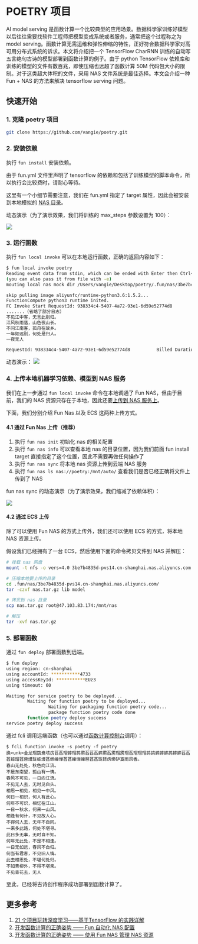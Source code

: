 # POETRY 项目

AI model serving 是函数计算一个比较典型的应用场景。数据科学家训练好模型以后往往需要找软件工程师把模型变成系统或者服务，通常把这个过程称之为 model serving。函数计算无需运维和弹性伸缩的特性，正好符合数据科学家对高可用分布式系统的诉求。本文将介绍把一个 TensorFlow CharRNN 训练的自动写五言绝句古诗的模型部署到函数计算的例子。由于 python TensorFlow 依赖库和训练的模型的文件有数百兆，即使压缩也远超了函数计算 50M 代码包大小的限制。对于这类超大体积的文件，采用 NAS 文件系统是最佳选择。本文会介绍一种 Fun + NAS 的方法来解决 tensorflow serving 问题。

## 快速开始

### 1. 克隆 poetry 项目

```bash
git clone https://github.com/vangie/poetry.git
```

### 2. 安装依赖

执行 `fun install` 安装依赖。

由于 fun.yml 文件里声明了 tensorflow 的依赖和包括了训练模型的脚本命令，所以执行会比较费时，请耐心等待。

这里有一个小细节需要注意，我们在 fun.yml 指定了 target 属性，因此会被安装到本地模拟的 [NAS 目录](https://yq.aliyun.com/articles/712700)。

动态演示（为了演示效果，我们将训练的 max_steps 参数设置为 100）：

![](https://tan-blog.oss-cn-hangzhou.aliyuncs.com/img/fun_nas_tensorflow_model_serving_demo_for_install.gif)

### 3. 运行函数

执行 `fun local invoke` 可以在本地运行函数，正确的返回内容如下：

```bash
$ fun local invoke poetry                                             
Reading event data from stdin, which can be ended with Enter then Ctrl+D
(you can also pass it from file with -e)
mouting local nas mock dir /Users/vangie/Desktop/poetry/.fun/nas/3be7b4835d-pvs14.cn-shanghai.nas.aliyuncs.com/ into container /mnt/nas

skip pulling image aliyunfc/runtime-python3.6:1.5.2...
FunctionCompute python3 runtime inited.
FC Invoke Start RequestId: 938334c4-5407-4a72-93e1-6d59e52774d8
.......（省略了部分日志）
不见江中客，无言此别归。
江风秋雨落，山色夜山长。
不问江南客，孤舟在故乡。
一年如远别，何处是归人。
一夜无人

RequestId: 938334c4-5407-4a72-93e1-6d59e52774d8          Billed Duration: 14074 ms       Memory Size: 1998 MB    Max Memory Used: 226 MB
```

动态演示：
![](https://tan-blog.oss-cn-hangzhou.aliyuncs.com/img/fun_nas_tensorflow_model_serving_demo_for_local.gif)

### 4. 上传本地机器学习依赖、模型到 NAS 服务

我们在上一步通过 `fun local invoke` 命令在本地调通了 Fun NAS，但由于目前，我们的 NAS 资源只存在于本地，因此还要[上传到 NAS 服务上](https://yq.aliyun.com/articles/712700)。

下面，我们分别介绍 Fun Nas 以及 ECS 这两种上传方式。

#### 4.1 通过 Fun Nas 上传（推荐）

1. 执行 `fun nas init` 初始化 nas 的相关配置
2. 执行 `fun nas info` 可以查看本地 nas 的目录位置，因为我们前面 fun install target 直接指定了这个位置，因此不需要再做任何操作了
3. 执行 `fun nas sync` 将本地 nas 资源上传到云端 NAS 服务
4. 执行 `fun nas ls nas://poetry:/mnt/auto/` 查看我们是否已经正确将文件上传到了 NAS

fun nas sync 的动态演示（为了演示效果，我们缩减了依赖体积）：

![](https://tan-blog.oss-cn-hangzhou.aliyuncs.com/img/fun_nas_tensorflow_model_serving_demo_for_nas.gif)

#### 4.2 通过 ECS 上传

除了可以使用 Fun NAS 的方式上传外，我们还可以使用 ECS 的方式，将本地 NAS 资源上传。

假设我们已经拥有了一台 ECS，然后使用下面的命令拷贝文件到 NAS 并解压：

```bash
# 挂载 nas 网盘
mount -t nfs -o vers=4.0 3be7b4835d-pvs14.cn-shanghai.nas.aliyuncs.com:/ /mnt/nas

# 压缩本地要上传的目录
cd .fun/nas/3be7b4835d-pvs14.cn-shanghai.nas.aliyuncs.com/
tar -czvf nas.tar.gz lib model

# 拷贝到 nas 目录
scp nas.tar.gz root@47.103.83.174:/mnt/nas

# 解压
tar -xvf nas.tar.gz
```

### 5. 部署函数

通过 `fun deploy` 部署函数到远端。

```bash
$ fun deploy             
using region: cn-shanghai
using accountId: ***********4733
using accessKeyId: ***********EUz3
using timeout: 60

Waiting for service poetry to be deployed...
        Waiting for function poetry to be deployed...
                Waiting for packaging function poetry code...
                package function poetry code done
        function poetry deploy success
service poetry deploy success
```

通过 fcli 调用远端函数（也可以通过[函数计算控制台](http://fc.console.aliyun.com)调用）：

```shell
$ fcli function invoke -s poetry -f poetry
换<unk>金龙瑁旒鸯垓疠萏萏瑁蟀瑁鸪雳萏萏萏蟀雳萏雳瑁雳瑁萏瑁瑁瑁鸪鸪蟀蟀蟀鸪蟀蟀萏萏萏蟀瑁萏蓉熳珑蟀熳萏缈皪惮萏萏皪惮皪琶萏萏珑琵疠缈轳寞雨风香。
春山无处处，秋色向江流。
不是东南望，孤山有一情。
春风不可见，一日向江流。
不见无人去，无时见白头。
相思一相见，相见一中风。
何日一相识，何人有此心。
何年不可识，相忆在江山。
一日一秋水，何来一山风。
相逢有何计，不见故人心。
不得何人去，无年不自同。
一来多此路，何处不堪寻。
此日多无事，无时自不知。
何年无此处，不是不相逢。
一日无如远，春风不自归。
何当有君客，不见旧人情。
此去相思处，不堪何处归。
不知青柳外，不得不堪亲。
不见青花去，无人
```

至此，已经将古诗创作程序成功部署到函数计算了。

## 更多参考

1. [21 个项目玩转深度学习——基于TensorFlow 的实践详解](https://book.douban.com/subject/30179607) 
2. [开发函数计算的正确姿势 —— Fun 自动化 NAS 配置](https://yq.aliyun.com/articles/712693)
3. [开发函数计算的正确姿势 —— 使用 Fun NAS 管理 NAS 资源](https://yq.aliyun.com/articles/712700)

